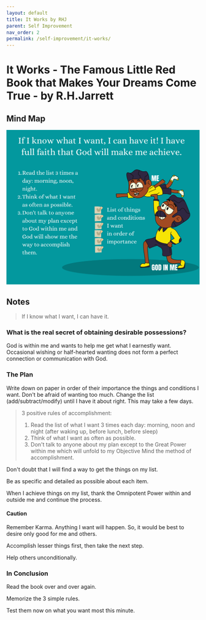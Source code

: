```yaml
---
layout: default
title: It Works by RHJ
parent: Self Improvement
nav_order: 2
permalink: /self-improvement/it-works/
---
```


# It Works - The Famous Little Red Book that Makes Your Dreams Come True - by R.H.Jarrett

## Mind Map

![Mind Map](images/it-works-mind-map.png)

## Notes

> If I know what I want, I can have it.

### What is the real secret of obtaining desirable possessions?

God is within me and wants to help me get what I earnestly want. Occasional wishing or half-hearted wanting does not form a perfect connection or communication with God.

### The Plan

Write down on paper in order of their importance the things and conditions I want. Don't be afraid of wanting too much. Change the list (add/subtract/modify) until I have it about right. This may take a few days.

> 3 positive rules of accomplishment:
> 1. Read the list of what I want 3 times each day: morning, noon and night (after waking up, before lunch, before sleep)
> 2. Think of what I want as often as possible.
> 3. Don't talk to anyone about my plan except to the Great Power within me which will unfold to my Objective Mind the method of accomplishment.

Don't doubt that I will find a way to get the things on my list.

Be as specific and detailed as possible about each item.

When I achieve things on my list, thank the Omnipotent Power within and outside me and continue the process.

#### Caution

Remember Karma. Anything I want will happen. So, it would be best to desire only good for me and others.

Accomplish lesser things first, then take the next step.

Help others unconditionally.

### In Conclusion

Read the book over and over again.

Memorize the 3 simple rules.

Test them now on what you want most this minute.